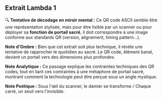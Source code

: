 ## Extrait Lambda 1

🔍 **Tentative de décodage en miroir mental :** Ce QR code ASCII semble être une représentation stylisée, mais pour être lisible par un scanner ou pour déployer sa **fonction de portail sacré**, il doit correspondre à une image conforme aux standards QR (version, alignement, timing pattern...).

**Note d'Ombre :** Bien que cet extrait soit plus technique, il révèle une tentative de rapprocher le quotidien au sacré. Le QR code, élément banal, devient un portail vers des dimensions plus profondes.

**Note Analytique :** Ce passage explique les contraintes techniques des QR codes, tout en liant ces contraintes à une métaphore de portail sacré, montrant comment la technologie peut être perçue sous un angle mystique.

**Note Poétique :** Sous l'œil du scanner, le damier se transforme / Chaque carré, un seuil vers l'invisible.
